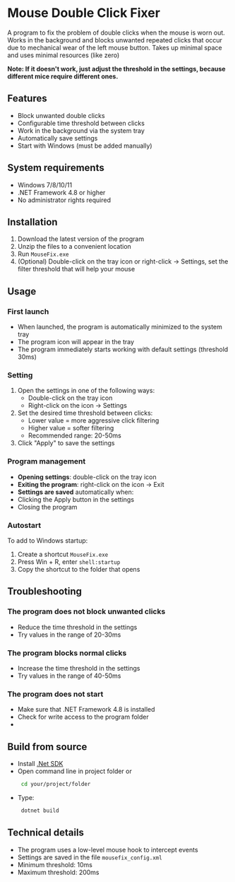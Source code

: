 # Mouse Double Click Fixer

A program to fix the problem of double clicks when the mouse is worn out. 
Works in the background and blocks unwanted repeated clicks that occur due to mechanical wear of the left mouse button.
Takes up minimal space and uses minimal resources (like zero)

**Note: If it doesn't work, just adjust the threshold in the settings, because different mice require different ones.**

## Features

- Block unwanted double clicks
- Configurable time threshold between clicks
- Work in the background via the system tray
- Automatically save settings
- Start with Windows (must be added manually)

## System requirements

- Windows 7/8/10/11
- .NET Framework 4.8 or higher
- No administrator rights required

## Installation

1. Download the latest version of the program
2. Unzip the files to a convenient location
3. Run `MouseFix.exe`
4. (Optional) Double-click on the tray icon or right-click  → Settings, set the filter threshold that will help your mouse

## Usage

### First launch
- When launched, the program is automatically minimized to the system tray
- The program icon will appear in the tray
- The program immediately starts working with default settings (threshold 30ms)

### Setting
1. Open the settings in one of the following ways:
   - Double-click on the tray icon
   - Right-click on the icon → Settings
2. Set the desired time threshold between clicks:
   - Lower value = more aggressive click filtering
   - Higher value = softer filtering
   - Recommended range: 20-50ms
3. Click "Apply" to save the settings

### Program management
- **Opening settings**: double-click on the tray icon
- **Exiting the program**: right-click on the icon → Exit
- **Settings are saved** automatically when:
- Clicking the Apply button in the settings
- Closing the program
  
### Autostart
To add to Windows startup:
1. Create a shortcut `MouseFix.exe`
2. Press Win + R, enter `shell:startup`
3. Copy the shortcut to the folder that opens

## Troubleshooting

### The program does not block unwanted clicks
- Reduce the time threshold in the settings
- Try values ​​in the range of 20-30ms

### The program blocks normal clicks
- Increase the time threshold in the settings
- Try values ​​in the range of 40-50ms

### The program does not start
- Make sure that .NET Framework 4.8 is installed
- Check for write access to the program folder
- 
## Build from source 
   - Install [.Net SDK](https://dotnet.microsoft.com/download/dotnet?cid=getdotnetcorecli)
   - Open command line in project folder or
     ```bash
      cd your/project/folder
     ```
   - Type:
     ```bash
      dotnet build
      ```
     
## Technical details

- The program uses a low-level mouse hook to intercept events
- Settings are saved in the file `mousefix_config.xml`
- Minimum threshold: 10ms
- Maximum threshold: 200ms
